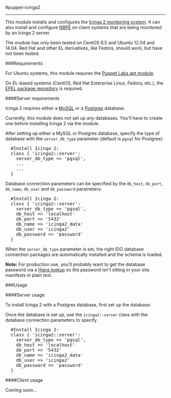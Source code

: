 #puppet-icinga2
- - -

This module installs and configures the [Icinga 2 monitoring system](https://www.icinga.org/icinga2/). It can also install and configure [NRPE](http://exchange.nagios.org/directory/Addons/Monitoring-Agents/NRPE--2D-Nagios-Remote-Plugin-Executor/details) on client systems that are being monitored by an Icinga 2 server. 

The module has only been tested on CentOS 6.5 and Ubuntu 12.04 and 14.04. Red Hat and other EL derivatives, like Fedora, should work, but have not been tested.

###Requirements

For Ubuntu systems, this module requires the [Puppet Labs apt module](https://github.com/puppetlabs/puppetlabs-apt).

On EL-based systems (CentOS, Red Hat Enterprise Linux, Fedora, etc.), the [EPEL package repository](https://fedoraproject.org/wiki/EPEL) is required.

####Server requirements

Icinga 2 requires either a [MySQL](http://www.mysql.com/) or a [Postgres](http://www.postgresql.org/) database.

Currently, this module does not set up any databases. You'll have to create one before installing Icinga 2 via the module.

After setting up either a MySQL or Postgres database, specify the type of database with the `server_db_type` parameter (default is `pgsql` for Postgres):

<pre>
  #Install Icinga 2:
  class { 'icinga2::server': 
    server_db_type => 'pgsql',
	...
	...
  }
</pre>

Database connection parameters can be specified by the `db_host`, `db_port`, `db_name`, `db_user` and `db_password` parameters:

<pre>
  #Install Icinga 2:
  class { 'icinga2::server': 
    server_db_type => 'pgsql',
	db_host => 'localhost'
	db_port => '5432'
	db_name => 'icinga2_data'
	db_user => 'icinga2'
	db_password => 'password'
  }
</pre>

When the `server_db_type` parameter is set, the right IDO database connection packages are automatically installed and the schema is loaded.

**Note:** For production use, you'll probably want to get the database password via a [Hiera lookup](http://docs.puppetlabs.com/hiera/1/puppet.html) so the password isn't sitting in your site manifests in plain text.

###Usage

####Server usage

To install Icinga 2 with a Postgres database, first set up the database.

Once the database is set up, use the `icinga2::server` class with the database connection parameters to specify 

<pre>
  #Install Icinga 2:
  class { 'icinga2::server': 
    server_db_type => 'pgsql',
	db_host => 'localhost'
	db_port => '5432'
	db_name => 'icinga2_data'
	db_user => 'icinga2'
	db_password => 'password'
  }
</pre> 

####Client usage

Coming soon...
